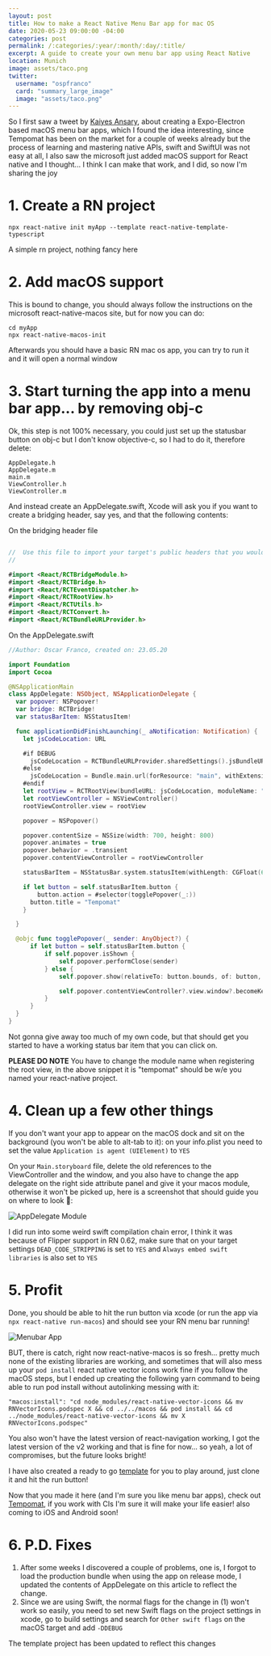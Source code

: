 ```yaml
---
layout: post
title: How to make a React Native Menu Bar app for mac OS
date: 2020-05-23 09:00:00 -04:00
categories: post
permalink: /:categories/:year/:month/:day/:title/
excerpt: A guide to create your own menu bar app using React Native
location: Munich
image: assets/taco.png
twitter:
  username: "ospfranco"
  card: "summary_large_image"
  image: "assets/taco.png"
---
```


So I first saw a tweet by [Kaiyes Ansary](https://twitter.com/Kaiyes_Ansary), about creating a Expo-Electron based macOS menu bar apps, which I found the idea interesting, since Tempomat has been on the market for a couple of weeks already but the process of learning and mastering native APIs, swift and SwiftUI was not easy at all, I also saw the microsoft just added macOS support for React native and I thought... I think I can make that work, and I did, so now I'm sharing the joy

# 1. Create a RN project


```npx react-native init myApp --template react-native-template-typescript```

A simple rn project, nothing fancy here

# 2. Add macOS support


This is bound to change, you should always follow the instructions on the microsoft react-native-macos site, but for now you can do:

```
cd myApp
npx react-native-macos-init
```

Afterwards you should have a basic RN mac os app, you can try to run it and it will open a normal window

# 3. Start turning the app into a menu bar app... by removing obj-c


Ok, this step is not 100% necessary, you could just set up the statusbar button on obj-c but I don't know objective-c, so I had to do it, therefore delete:

```
AppDelegate.h
AppDelegate.m
main.m
ViewController.h
ViewController.m
```

And instead create an AppDelegate.swift, Xcode will ask you if you want to create a bridging header, say yes, and that the following contents:

On the bridging header file
```swift

//  Use this file to import your target's public headers that you would like to expose to Swift.
//

#import <React/RCTBridgeModule.h>
#import <React/RCTBridge.h>
#import <React/RCTEventDispatcher.h>
#import <React/RCTRootView.h>
#import <React/RCTUtils.h>
#import <React/RCTConvert.h>
#import <React/RCTBundleURLProvider.h>

```

On the AppDelegate.swift
```swift
//Author: Oscar Franco, created on: 23.05.20

import Foundation
import Cocoa

@NSApplicationMain
class AppDelegate: NSObject, NSApplicationDelegate {
  var popover: NSPopover!
  var bridge: RCTBridge!
  var statusBarItem: NSStatusItem!

  func applicationDidFinishLaunching(_ aNotification: Notification) {
    let jsCodeLocation: URL

    #if DEBUG
      jsCodeLocation = RCTBundleURLProvider.sharedSettings().jsBundleURL(forBundleRoot: "index", fallbackResource:nil)
    #else
      jsCodeLocation = Bundle.main.url(forResource: "main", withExtension: "jsbundle")!
    #endif
    let rootView = RCTRootView(bundleURL: jsCodeLocation, moduleName: "tempomat", initialProperties: nil, launchOptions: nil)
    let rootViewController = NSViewController()
    rootViewController.view = rootView

    popover = NSPopover()

    popover.contentSize = NSSize(width: 700, height: 800)
    popover.animates = true
    popover.behavior = .transient
    popover.contentViewController = rootViewController

    statusBarItem = NSStatusBar.system.statusItem(withLength: CGFloat(60))

    if let button = self.statusBarItem.button {
        button.action = #selector(togglePopover(_:))
      button.title = "Tempomat"
    }

  }

  @objc func togglePopover(_ sender: AnyObject?) {
      if let button = self.statusBarItem.button {
          if self.popover.isShown {
              self.popover.performClose(sender)
          } else {
              self.popover.show(relativeTo: button.bounds, of: button, preferredEdge: NSRectEdge.minY)

              self.popover.contentViewController?.view.window?.becomeKey()
          }
      }
  }
}

```

Not gonna give away too much of my own code, but that should get you started to have a working status bar item that you can click on.

**PLEASE DO NOTE** You have to change the module name when registering the root view, in the above snippet it is "tempomat" should be w/e you named your react-native project.

# 4. Clean up a few other things

If you don't want your app to appear on the macOS dock and sit on the background (you won't be able to alt-tab to it): on your info.plist you need to set the value `Application is agent (UIElement)` to `YES`

On your `Main.storyboard` file, delete the old references to the ViewController and the window, and you also have to change the app delegate on the right side attribute panel and give it your macos module, otherwise it won't be picked up, here is a screenshot that should guide you on where to look 👀:

![AppDelegate Module]({{site.url}}/assets/AppDelegateattribute.JPG "AppDelegate Module")

I did run into some weird swift compilation chain error, I think it was because of Flipper support in RN 0.62, make sure that on your target settings `DEAD_CODE_STRIPPING` is set to `YES` and `Always embed swift libraries` is also set to `YES`

# 5. Profit

Done, you should be able to hit the run button via xcode (or run the app via `npx react-native run-macos`) and should see your RN menu bar running!

![Menubar App]({{site.url}}/assets/RNMENUBARAPP.JPG "Menubar App")

BUT, there is catch, right now react-native-macos is so fresh... pretty much none of the existing libraries are working, and sometimes that will also mess up your `pod install` react native vector icons work fine if you follow the macOS steps, but I ended up creating the following yarn command to being able to run pod install without autolinking messing with it:

```
"macos:install": "cd node_modules/react-native-vector-icons && mv RNVectorIcons.podspec X && cd ../../macos && pod install && cd ../node_modules/react-native-vector-icons && mv X RNVectorIcons.podspec"
```

You also won't have the latest version of react-navigation working, I got the latest version of the v2 working and that is fine for now... so yeah, a lot of compromises, but the future looks bright!

I have also created a ready to go [template](https://github.com/ospfranco/rn-macos-menubar-template) for you to play around, just clone it and hit the run button!

Now that you made it here (and I'm sure you like menu bar apps), check out [Tempomat](https://tempomat.dev), if you work with CIs I'm sure it will make your life easier! also coming to iOS and Android soon!

# 6. P.D. Fixes

1. After some weeks I discovered a couple of problems, one is, I forgot to load the production bundle when using the app on release mode, I updated the contents of AppDelegate on this article to reflect the change.
2. Since we are using Swift, the normal flags for the change in (1) won't work so easily, you need to set new Swift flags on the project settings in xcode, go to build settings and search for `Other swift flags` on the macOS target and add `-DDEBUG`

The template project has been updated to reflect this changes